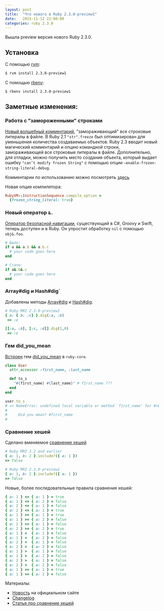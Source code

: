```yaml
---
layout: post
title:  "Что нового в Ruby 2.3.0-preview1"
date:   2015-11-12 22:00:00
categories: ruby 2.3.0
---
```


Вышла preview версия нового Ruby 2.3.0.

## Установка

С помощью [rvm](https://rvm.io):

```sh
$ rvm install 2.3.0-preview1
```

C помощью [rbenv](https://github.com/sstephenson/rbenv):

```sh
$ rbenv install 2.3.0-preview1
```

## Заметные изменения:

### Работа с "замороженными" строками

[Новый волшебный комментарий](https://bugs.ruby-lang.org/issues/11473), "замораживающий" все строковые литералы в файле. В Ruby 2.1 `"str".freeze` был оптимизирован для уменьшения количества создаваемых объектов. Ruby 2.3 вводит новый магический комментарий и опцию командной строки, замораживающей все строковые литералы в файле. Дополнительно, для отладки, можно получить место создания объекта, который выдает ошибку `"can’t modify frozen String"` с помощью опции `–enable-frozen-string-literal-debug`.

Комментарии по использованию можно посмотреть [здесь](https://github.com/ruby/ruby/blob/v2_3_0_preview1/ChangeLog#L2308)

Новая опция компилятора:

```ruby
RubyVM::InstructionSequence.compile_option =
  {frozen_string_literal: true}
```

### Новый оператор `&.`

[Оператор безопасной навигации](https://bugs.ruby-lang.org/issues/11537), существующий в C#, Groovy и Swift, теперь доступен и в Ruby. Он упростит обработку `nil` с помощью `obj&.foo`.

```ruby
# Было:
if a && a.b && a.b.c
  # your code goes here
end

# Стало:
if a&.b&.c
  # your code goes here
end
```

### Array#dig и Hash#dig`
Добавлены методы [Array#dig](https://bugs.ruby-lang.org/issues/11643) и [Hash#dig](https://bugs.ruby-lang.org/issues/11643).

```ruby
# Ruby MRI 2.3.0-preview1
{ a: { b: :c} }.dig(:a, :b)
 => :c 

[[:a, :b], [:c, :d]].dig(1,0)
 => :c 
```

### Гем did\_you\_mean 

[Встроен](https://bugs.ruby-lang.org/issues/11252) гем [did\_you\_mean](https://github.com/yuki24/did_you_mean) в `ruby-core`.

```ruby
class User
  attr_accessor :first_name, :last_name

  def to_s
    "#{f1rst_name} #{last_name}" # f1rst_name ???
  end
end

user.to_s
# => NameError: undefined local variable or method `f1rst_name' for #<User:0x0000000928fad8>
#
#     Did you mean? #first_name
#
```

### Сравнение хешей

Сделано вменяемое [сравнение хешей](http://olivierlacan.com/posts/hash-comparison-in-ruby-2-3/?utm_source=rubyweekly&utm_medium=email)

```ruby
# Ruby MRI 2.2 and earlier
{ a: 1, b: 2 }.include?({ a: 1 })
=> false

# Ruby MRI 2.3.0-preview1
{ a: 1, b: 2 }.include?({ a: 1 })
=> false
```

Новые, более последовательные правила сравнения хешей:

```ruby
{ a: 1 } <= { a: 1 } = true
{ a: 1 } <= { a: 2 } = false
{ a: 2 } <= { a: 1 } = false
{ a: 2 } <= { a: 2 } = true
{ a: 1 } >= { a: 1 } = true
{ a: 1 } >= { a: 2 } = false
{ a: 2 } >= { a: 1 } = false
{ a: 2 } >= { a: 2 } = true
{ a: 1 } <  { a: 1 } = false
{ a: 1 } <  { a: 2 } = false
{ a: 2 } <  { a: 1 } = false
{ a: 2 } <  { a: 2 } = false
{ a: 1 } >  { a: 1 } = false
{ a: 1 } >  { a: 2 } = false
{ a: 2 } >  { a: 1 } = false
{ a: 2 } >  { a: 2 } = false
{ a: 1 } == { a: 1 } = true
{ a: 1 } == { a: 2 } = false
```


Материалы:

* [Новость](https://www.ruby-lang.org/en/news/2015/11/11/ruby-2-3-0-preview1-released/) на официальном сайте
* [Changelog](https://raw.githubusercontent.com/ruby/ruby/v2_3_0_preview1/ChangeLog)
* [Статья про сравнение хешей](http://olivierlacan.com/posts/hash-comparison-in-ruby-2-3/)
